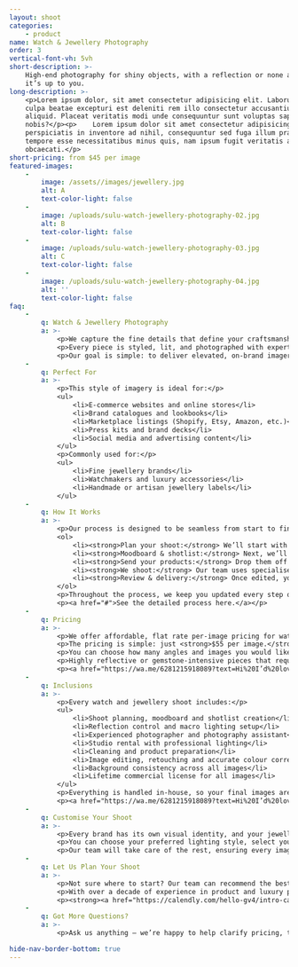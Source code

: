 ```yaml
---
layout: shoot
categories:
    - product
name: Watch & Jewellery Photography
order: 3
vertical-font-vh: 5vh
short-description: >-
    High-end photography for shiny objects, with a reflection or none at all -
    it’s up to you.
long-description: >-
    <p>Lorem ipsum dolor, sit amet consectetur adipisicing elit. Laborum in
    culpa beatae excepturi est deleniti rem illo consectetur accusantium
    aliquid. Placeat veritatis modi unde consequuntur sunt voluptas sapiente hic
    nobis?</p><p>    Lorem ipsum dolor sit amet consectetur adipisicing elit. Ex
    perspiciatis in inventore ad nihil, consequuntur sed fuga illum praesentium
    tempore esse necessitatibus minus quis, nam ipsum fugit veritatis aut
    obcaecati.</p>
short-pricing: from $45 per image
featured-images:
    -
        image: /assets//images/jewellery.jpg
        alt: A
        text-color-light: false
    -
        image: /uploads/sulu-watch-jewellery-photography-02.jpg
        alt: B
        text-color-light: false
    -
        image: /uploads/sulu-watch-jewellery-photography-03.jpg
        alt: C
        text-color-light: false
    -
        image: /uploads/sulu-watch-jewellery-photography-04.jpg
        alt: ''
        text-color-light: false
faq:
    -
        q: Watch & Jewellery Photography
        a: >-
            <p>We capture the fine details that define your craftsmanship, from the sparkle of gemstones to the precision of watch dials.</p>
            <p>Every piece is styled, lit, and photographed with expert precision to highlight materials, texture, and shine without distraction.</p>
            <p>Our goal is simple: to deliver elevated, on-brand imagery that feels timeless, refined, and perfectly suited for luxury products.</p>
    -
        q: Perfect For
        a: >-
            <p>This style of imagery is ideal for:</p>
            <ul>
                <li>E-commerce websites and online stores</li>
                <li>Brand catalogues and lookbooks</li>
                <li>Marketplace listings (Shopify, Etsy, Amazon, etc.)</li>
                <li>Press kits and brand decks</li>
                <li>Social media and advertising content</li>
            </ul>
            <p>Commonly used for:</p>
            <ul>
                <li>Fine jewellery brands</li>
                <li>Watchmakers and luxury accessories</li>
                <li>Handmade or artisan jewellery labels</li>
            </ul>
    -
        q: How It Works
        a: >-
            <p>Our process is designed to be seamless from start to finish:</p>
            <ol>
                <li><strong>Plan your shoot:</strong> We’ll start with a call with one of our experienced shoot producers to get to know your brand, collection, and goals for the shoot, and walk you through exactly what to expect.</li>
                <li><strong>Moodboard & shotlist:</strong> Next, we’ll create a detailed shoot plan that covers everything from lighting and reflection control to background colours, angles, and styling. You’ll see exactly what’s being captured before we start so there are no surprises.</li>
                <li><strong>Send your products:</strong> Drop them off to our Bali studio or ship them through our trusted local and international partners. Each piece will be carefully handled, cleaned, and prepared before the shoot.</li>
                <li><strong>We shoot:</strong> Our team uses specialised lighting setups, reflectors, and macro lenses to capture every fine detail with perfect clarity, ensuring your pieces look polished and luxurious.</li>
                <li><strong>Review & delivery:</strong> Once edited, your images are uploaded to a private gallery for your review and final approval before delivery.</li>
            </ol>
            <p>Throughout the process, we keep you updated every step of the way so you can relax knowing your products are in expert hands.</p>
            <p><a href="#">See the detailed process here.</a></p>
    -
        q: Pricing
        a: >-
            <p>We offer affordable, flat rate per-image pricing for watch and jewellery photography, with a rate that already includes the studio rental, professional lighting, reflection control, photographer, and professional editing and retouching. It’s an end-to-end service for one simple price.</p>
            <p>The pricing is simple: just <strong>$55 per image.</strong></p>
            <p>You can choose how many angles and images you would like us to capture for each piece, with the average being 3 to 4 images (front, angled, close-up detail, and lifestyle variation).</p>
            <p>Highly reflective or gemstone-intensive pieces that require advanced lighting or retouching may incur a small additional fee, which we’ll confirm with you in advance.</p>
            <p><a href="https://wa.me/6281215918089?text=Hi%20I’d%20love%20more%20details%20about%20the%20pricing%20for%20watch%20and%20jewellery%20photography%20at%20Suluh%20Studio">See full pricing details below.</a></p>
    -
        q: Inclusions
        a: >-
            <p>Every watch and jewellery shoot includes:</p>
            <ul>
                <li>Shoot planning, moodboard and shotlist creation</li>
                <li>Reflection control and macro lighting setup</li>
                <li>Experienced photographer and photography assistant</li>
                <li>Studio rental with professional lighting</li>
                <li>Cleaning and product preparation</li>
                <li>Image editing, retouching and accurate colour correction</li>
                <li>Background consistency across all images</li>
                <li>Lifetime commercial license for all images</li>
            </ul>
            <p>Everything is handled in-house, so your final images are cohesive, polished, and ready to use across your website, social media, and marketing channels.</p>
            <p><a href="https://wa.me/6281215918089?text=Hi%20I’d%20love%20more%20details%20about%20the%20pricing%20for%20watch%20and%20jewellery%20photography%20at%20Suluh%20Studio">See full pricing details below.</a></p>
    -
        q: Customise Your Shoot
        a: >-
            <p>Every brand has its own visual identity, and your jewellery and watch photography should reflect that.</p>
            <p>You can choose your preferred lighting style, select your background colour (transparent or any HEX code), and guide the styling of each piece, whether you prefer simple flat positioning, angled shadows, or a stylised hero layout.</p>
            <p>Our team will take care of the rest, ensuring every image feels cohesive, premium, and true to your brand.</p>
    -
        q: Let Us Plan Your Shoot
        a: >-
            <p>Not sure where to start? Our team can recommend the best package based on your goals and help you plan the perfect shoot for your jewellery or watch brand.</p>
            <p>With over a decade of experience in product and luxury photography, we’ll guide you through everything from lighting and reflection control to styling and delivery timelines.</p>
            <p><strong><a href="https://calendly.com/hello-gv4/intro-call">Book a complimentary call</a></strong> and let’s bring your collection to life.</p>
    -
        q: Got More Questions?
        a: >-
            <p>Ask us anything — we’re happy to help clarify pricing, timelines, workflow or review your moodboard and let you know what’s possible for your shoot.</p>

hide-nav-border-bottom: true
---
```

